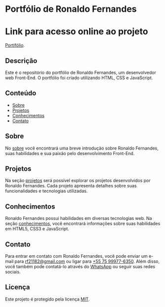 # Portfólio de Ronaldo Fernandes

# Link para acesso online ao projeto
[Portifólio](https://ronaldodev42.github.io/Meu-portil-fio.github.io/).

## Descrição

Este é o repositório do portfólio de Ronaldo Fernandes, um desenvolvedor web Front-End. O portfólio foi criado utilizando HTML, CSS e JavaScript.

## Conteúdo

- [Sobre](#sobre)
- [Projetos](#projetos)
- [Conhecimentos](#conhecimentos)
- [Contato](#contato)

## Sobre

No [sobre](#sobre) você encontrará uma breve introdução sobre Ronaldo Fernandes, suas habilidades e sua paixão pelo desenvolvimento Front-End.

## Projetos

Na seção [projetos](#projetos) será possível explorar os projetos desenvolvidos por Ronaldo Fernandes. Cada projeto apresenta detalhes sobre suas funcionalidades e tecnologias utilizadas.

## Conhecimentos

Ronaldo Fernandes possui habilidades em diversas tecnologias web. Na seção [conhecimentos](#conhecimentos), você encontrará informações sobre suas habilidades em HTML5, CSS3 e JavaScript.

## Contato

Para entrar em contato com Ronaldo Fernandes, você pode enviar um e-mail para [rf21182@gmail.com](mailto:rf21182@gmail.com) ou ligar para [+55 75 99977-6350](tel:+5575999776350). Além disso, você também pode contatá-lo através do [WhatsApp](https://api.whatsapp.com/send?phone=557599776350&text=Fala,%20Ronaldo!%20Vim%20do%20teu%20portifólio,%20quero%20trabalhar%20contigo!) ou seguir suas redes sociais.

## Licença

Este projeto é protegido pela licença [MIT](LICENSE).
